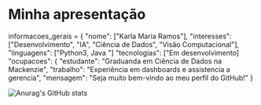 # Minha apresentação

informacoes_gerais = {
"nome": ["Karla Maria Ramos"],
"interesses": ["Desenvolvimento", "IA", "Ciência de Dados", "Visão Computacional"],
"linguagens": ["Python3, Java "]
"tecnologias": ["Em desenvolvimento]
"ocupacoes": {
        "estudante": "Graduanda em Ciência de Dados na Mackenzie",
        "trabalho": "Experiência em dashboards e assistencia a gerencia",
"mensagem": "Seja muito bem-vindo ao meu perfil do GitHub!"
}

![Anurag's GitHub stats](https://github-readme-stats.vercel.app/api?username=anuraghazra&theme=dark&show_icons=true)

